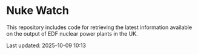 # Nuke Watch

This repository includes code for retrieving the latest information available on the output of EDF nuclear power plants in the UK.

Last updated: 2025-10-09 10:13